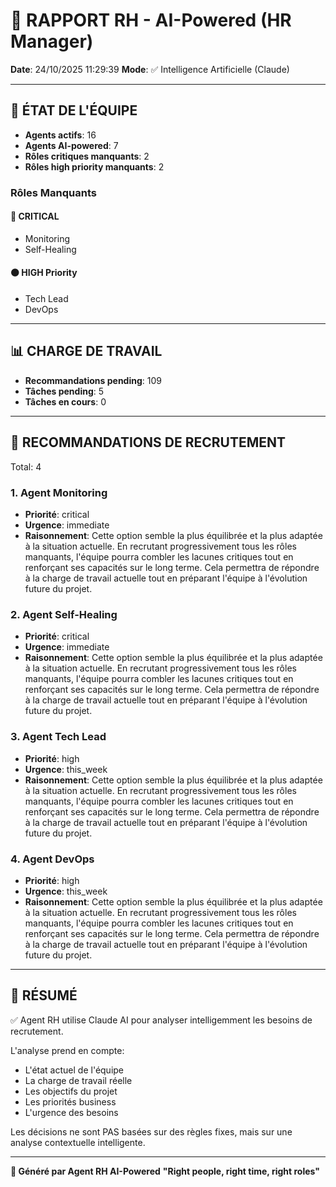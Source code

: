 # 👔 RAPPORT RH - AI-Powered (HR Manager)

**Date**: 24/10/2025 11:29:39
**Mode**: ✅ Intelligence Artificielle (Claude)

---

## 👥 ÉTAT DE L'ÉQUIPE

- **Agents actifs**: 16
- **Agents AI-powered**: 7
- **Rôles critiques manquants**: 2
- **Rôles high priority manquants**: 2

### Rôles Manquants

#### 🔴 CRITICAL

- Monitoring
- Self-Healing

#### 🟠 HIGH Priority

- Tech Lead
- DevOps

---

## 📊 CHARGE DE TRAVAIL

- **Recommandations pending**: 109
- **Tâches pending**: 5
- **Tâches en cours**: 0

---

## 👥 RECOMMANDATIONS DE RECRUTEMENT

Total: 4


### 1. Agent Monitoring

- **Priorité**: critical
- **Urgence**: immediate
- **Raisonnement**: Cette option semble la plus équilibrée et la plus adaptée à la situation actuelle. En recrutant progressivement tous les rôles manquants, l'équipe pourra combler les lacunes critiques tout en renforçant ses capacités sur le long terme. Cela permettra de répondre à la charge de travail actuelle tout en préparant l'équipe à l'évolution future du projet.


### 2. Agent Self-Healing

- **Priorité**: critical
- **Urgence**: immediate
- **Raisonnement**: Cette option semble la plus équilibrée et la plus adaptée à la situation actuelle. En recrutant progressivement tous les rôles manquants, l'équipe pourra combler les lacunes critiques tout en renforçant ses capacités sur le long terme. Cela permettra de répondre à la charge de travail actuelle tout en préparant l'équipe à l'évolution future du projet.


### 3. Agent Tech Lead

- **Priorité**: high
- **Urgence**: this_week
- **Raisonnement**: Cette option semble la plus équilibrée et la plus adaptée à la situation actuelle. En recrutant progressivement tous les rôles manquants, l'équipe pourra combler les lacunes critiques tout en renforçant ses capacités sur le long terme. Cela permettra de répondre à la charge de travail actuelle tout en préparant l'équipe à l'évolution future du projet.


### 4. Agent DevOps

- **Priorité**: high
- **Urgence**: this_week
- **Raisonnement**: Cette option semble la plus équilibrée et la plus adaptée à la situation actuelle. En recrutant progressivement tous les rôles manquants, l'équipe pourra combler les lacunes critiques tout en renforçant ses capacités sur le long terme. Cela permettra de répondre à la charge de travail actuelle tout en préparant l'équipe à l'évolution future du projet.




---

## 🎯 RÉSUMÉ

✅ Agent RH utilise Claude AI pour analyser intelligemment les besoins de recrutement.

L'analyse prend en compte:
- L'état actuel de l'équipe
- La charge de travail réelle
- Les objectifs du projet
- Les priorités business
- L'urgence des besoins

Les décisions ne sont PAS basées sur des règles fixes, mais sur une analyse contextuelle intelligente.

---

**👔 Généré par Agent RH AI-Powered**
**"Right people, right time, right roles"**
